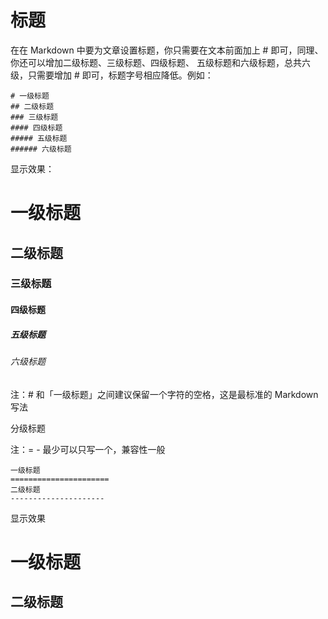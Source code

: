 # 标题


在在 Markdown 中要为文章设置标题，你只需要在文本前面加上 # 即可，同理、你还可以增加二级标题、三级标题、四级标题、
五级标题和六级标题，总共六级，只需要增加 # 即可，标题字号相应降低。例如：
```
# 一级标题
## 二级标题
### 三级标题
#### 四级标题
##### 五级标题
###### 六级标题 
```

显示效果：
# 一级标题
## 二级标题
### 三级标题
#### 四级标题
##### 五级标题
###### 六级标题 

注：# 和「一级标题」之间建议保留一个字符的空格，这是最标准的 Markdown 写法

分级标题


注：= - 最少可以只写一个，兼容性一般
~~~
一级标题
======================
二级标题
---------------------
~~~
显示效果

一级标题
======================
二级标题
---------------------